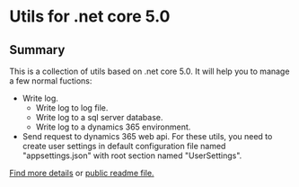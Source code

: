 # Utils for .net core 5.0
## Summary
This is a collection of utils based on .net core 5.0. It will help you to manage a few normal fuctions:
- Write log.
  - Write log to log file.
  - Write log to a sql server database.
  - Write log to a dynamics 365 environment.
- Send request to dynamics 365 web api.
For these utils, you need to create user settings in default configuration file named "appsettings.json" with root section named "UserSettings".

[Find more details](https://raw.githubusercontent.com/RogerMSCN/public/main/Public%20Documents/Utils.NetCore.md) or [public readme file.](https://github.com/RogerMSCN/public/blob/main/Public%20Documents/Utils.NetCore.md)